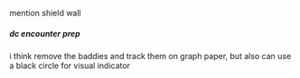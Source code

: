 mention shield wall

##### dc encounter prep
i think remove the baddies and track them on graph paper, but also can use a black circle for visual indicator